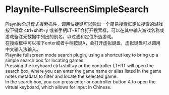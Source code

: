 # Playnite-FullscreenSimpleSearch
Playnite全屏模式搜索插件，调用快捷键可以弹出一个简易搜索框定位搜索的游戏<br>
按下键盘 ctrl+shift+y 或者手柄LT+RT会打开搜索框，可以在其中输入游戏名称或游戏备注元数据中列出的别名，以过滤和定位所选游戏。<br>
在搜索框中可以按下enter或者手柄按键A，会打开虚拟键盘，虚拟键盘可以调用中文输入法输入。<br>
Playnite fullscreen mode search plugin, using a shortcut key to bring up a simple search box for locating games.<br>
Pressing the keyboard ctrl+shift+y or the controller LT+RT will open the search box, where you can enter the game name or alias listed in the game notes metadata to filter and locate the selected game.<br>
In the search box, you can press enter or controller button A to open the virtual keyboard, which allows for input in Chinese.
